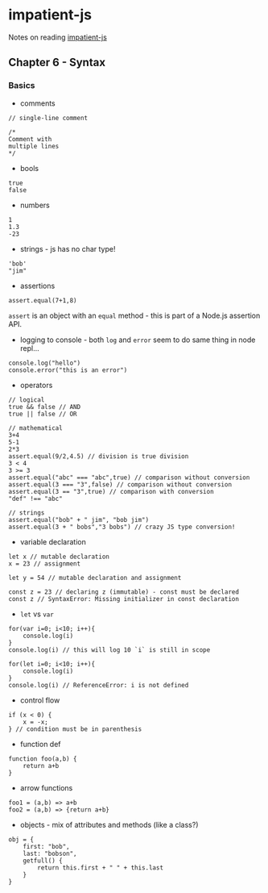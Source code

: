 # impatient-js

Notes on reading [impatient-js](http://exploringjs.com/impatient-js/index.html)

## Chapter 6 - Syntax

### Basics

- comments

```
// single-line comment

/*
Comment with
multiple lines
*/
```

- bools

```
true
false
```

- numbers
```
1
1.3
-23
```

- strings - js has no char type!
```
'bob'
"jim"
```

- assertions

```
assert.equal(7+1,8)
```

`assert` is an object with an `equal` method - this is part of a Node.js assertion API.

- logging to console - both `log` and `error` seem to do same thing in node repl...

```
console.log("hello")
console.error("this is an error")
```

- operators


```
// logical 
true && false // AND
true || false // OR

// mathematical
3+4
5-1
2*3
assert.equal(9/2,4.5) // division is true division 
3 < 4
3 >= 3
assert.equal("abc" === "abc",true) // comparison without conversion
assert.equal(3 === "3",false) // comparison without conversion
assert.equal(3 == "3",true) // comparison with conversion
"def" !== "abc"

// strings
assert.equal("bob" + " jim", "bob jim")
assert.equal(3 + " bobs","3 bobs") // crazy JS type conversion!
```

- variable declaration

```
let x // mutable declaration
x = 23 // assignment

let y = 54 // mutable declaration and assignment

const z = 23 // declaring z (immutable) - const must be declared
const z // SyntaxError: Missing initializer in const declaration
```

- `let` vs `var`

```
for(var i=0; i<10; i++){
    console.log(i)
}
console.log(i) // this will log 10 `i` is still in scope
```

```
for(let i=0; i<10; i++){
    console.log(i)
}
console.log(i) // ReferenceError: i is not defined
```

- control flow

```
if (x < 0) {
    x = -x;
} // condition must be in parenthesis
```

- function def

```
function foo(a,b) {
    return a+b
}
```

- arrow functions

```
foo1 = (a,b) => a+b
foo2 = (a,b) => {return a+b}
```

- objects - mix of attributes and methods (like a class?)
```
obj = {
    first: "bob",
    last: "bobson",
    getfull() {
        return this.first + " " + this.last
    }
}
```



